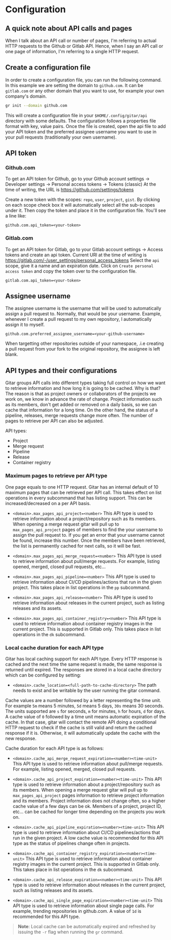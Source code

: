 # Configuration

<!-- toc -->

## A quick note about API calls and pages

When I talk about an API call or number of pages, I'm referring to actual
HTTP requests to the Github or Gitlab API. Hence, when I say an API call or one
page of information, I'm referring to a single HTTP request.

## Create a configuration file

In order to create a configuration file, you can run the following command. In
this example we are setting the domain to `github.com`. It can be `gitlab.com`
or any other domain that you want to use, for example your own company's domain.

```bash
gr init --domain github.com
```

This will create a configuration file in your `$HOME/.config/gitar/api`
directory with some defaults. The configuration follows a properties file format
with key, value pairs. Once the file is created, open the api file to add your
API token and the preferred assignee username you want to use in your pull
requests (traditionally your own username).

## API token

### Github.com

To get an API token for Github, go to your Github account settings -> Developer
settings -> Personal access tokens -> Tokens (classic)
At the time of writing, the URL is <https://github.com/settings/tokens>

Create a new token with the scopes: `repo`, `user`, `project`, `gist`. By
clicking on each scope check box it will automatically select all the sub-scopes
under it. Then copy the token and place it in the configuration file. You'll see
a line like:

```verbatim
github.com.api_token=<your-token>
```

### Gitlab.com

To get an API token for Gitlab, go to your Gitlab account settings -> Access
tokens and create an api token. Current URl at the time of writing is
<https://gitlab.com/-/user_settings/personal_access_tokens> Select the `api`
scope, give it a name and an expiration date. Click on `Create personal access
token` and copy the token over to the configuration file.

```verbatim
gitlab.com.api_token=<your-token>
```

## Assignee username

The assignee username is the username that will be used to automatically assign
a pull request to. Normally, that would be your username. Example, whenever I
create a pull request to my own repository, I automatically assign it to myself.

```verbatim
github.com.preferred_assignee_username=<your-github-username>
```

When targetting other repositories outside of your namespace, .i.e creating a
pull request from your fork to the original repository, the assignee is left
blank.

## API types and their configurations

Gitar groups API calls into different types taking full control on how we want
to retrieve information and how long it is going to be cached. Why is that? The
reason is that as project owners or collaborators of the projects we work on, we
know in advance the rate of change. Project information such as its members,
don't get added or removed on a daily basis, so we can cache that information
for a long time. On the other hand, the status of a pipeline, releases, merge
requests change more often. The number of pages to retrieve per API can also be
adjusted.

API types:

- Project
- Merge request
- Pipeline
- Release
- Container registry

### Maximum pages to retrieve per API type

One page equals to one HTTP request. Gitar has an internal default of 10 maximum
pages that can be retrieved per API call. This takes effect on list operations
in every subcommand that has listing support. This can be increased/decreased on
a per API basis.

- `<domain>.max_pages_api_project=<number>` This API type is used to retrieve information
  about a project/repository such as its members. When opening a merge request
  gitar will pull up to `max_pages_api_project` pages of members to find the
  your username to assign the pull request to. If you get an error that your
  username cannot be found, increase this number. Once the members have been
  retrieved, the list is permanently cached for next calls, so it will be fast.

- `<domain>.max_pages_api_merge_request=<number>` This API type is used to retrieve
  information about pull/merge requests. For example, listing opened, merged,
  closed pull requests, etc...

- `<domain>.max_pages_api_pipeline=<number>` This API type is used to retrieve information
  about CI/CD pipelines/actions that run in the given project. This takes place
  in list operations in the `pp` subcommand.

- `<domain>.max_pages_api_release=<number>` This API type is used to retrieve information
  about releases in the current project, such as listing releases and its
  assets.

- `<domain>.max_pages_api_container_registry=<number>` This API type is used to retrieve
  information about container registry images in the current project. This is
  supported in Gitlab only. This takes place in list operations in the `dk`
  subcommand.

### Local cache duration for each API type

Gitar has local caching support for each API type. Every HTTP response
is cached and the next time the same request is made, the same response is
returned until expired. The responses are stored in a local cache directory
which can be configured by setting:

- `<domain>.cache_location=<full-path-to-cache-directory>` The path needs to exist
  and be writable by the user running the gitar command.

Cache values are a number followed by a letter representing the time unit. For
example `5m` means 5 minutes, `5d` means 5 days, `30s` means 30 seconds. The
units supported are `s` for seconds, `m` for minutes, `h` for hours, `d` for
days. A cache value of `0` followed by a time unit means automatic expiration of
the cache. In that case, gitar will contact the remote API doing a conditional
HTTP request to check if the cache is still valid and return the cached response
if it is. Otherwise, it will automatically update the cache with the new
response.

Cache duration for each API type is as follows:

- `<domain>.cache_api_merge_request_expiration=<number><time-unit>` This API type is
  used to retrieve information about pull/merge requests. For example, listing
  opened, merged, closed pull requests.

- `<domain>.cache_api_project_expiration=<number><time-unit>` This API type is
  used to retrieve information about a project/repository such as its members.
  When opening a merge request gitar will pull up to `max_pages_api_project`
  pages information to retrieve project information and its members. Project
  information does not change often, so a higher cache value of a few days can
  be ok. Members of a project, project ID, etc... can be cached for longer time
  depending on the projects you work on.

- `<domain>.cache_api_pipeline_expiration=<number><time-unit>` This API type is used
  to retrieve information about CI/CD pipelines/actions that run in the given
  project. A low cache value is recommended for this API type as the status of
  pipelines change often in projects.

- `<domain>.cache_api_container_registry_expiration=<number><time-unit>` This
  API type is used to retrieve information about container registry images in
  the current project. This is supported in Gitlab only. This takes place in
  list operations in the `dk` subcommand.

- `<domain>.cache_api_release_expiration=<number><time-unit>` This API type is
  used to retrieve information about releases in the current project, such as
  listing releases and its assets.

- `<domain>.cache_api_single_page_expiration=<number><time-unit>` This API type
  is used to retrieve information about single page calls. For example, trending
  repositories in github.com. A value of `1d` is recommended for this API type.

>**Note**: Local cache can be automatically expired and refreshed by issuing the
`-r` flag when running the `gr` command.
